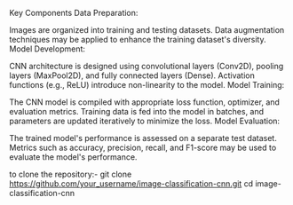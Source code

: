 Key Components
Data Preparation:

Images are organized into training and testing datasets.
Data augmentation techniques may be applied to enhance the training dataset's diversity.
Model Development:

CNN architecture is designed using convolutional layers (Conv2D), pooling layers (MaxPool2D), and fully connected layers (Dense).
Activation functions (e.g., ReLU) introduce non-linearity to the model.
Model Training:

The CNN model is compiled with appropriate loss function, optimizer, and evaluation metrics.
Training data is fed into the model in batches, and parameters are updated iteratively to minimize the loss.
Model Evaluation:

The trained model's performance is assessed on a separate test dataset.
Metrics such as accuracy, precision, recall, and F1-score may be used to evaluate the model's performance.

to clone the repository:-
git clone https://github.com/your_username/image-classification-cnn.git
cd image-classification-cnn
